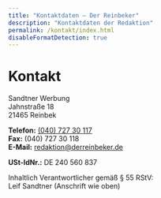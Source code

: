 ```yaml
---
title: "Kontaktdaten – Der Reinbeker"
description: "Kontaktdaten der Redaktion"
permalink: /kontakt/index.html
disableFormatDetection: true
---
```


<h1>Kontakt</h1>

Sandtner Werbung  
Jahnstraße 18  
21465 Reinbek

**Telefon:** [(040) 727 30 117](tel:+494072730117)  
**Fax:** (040) 727 30 118  
**E-Mail:** <redaktion@derreinbeker.de>

**USt-IdNr.:** DE 240 560 837


Inhaltlich Verantwortlicher gemäß § 55 RStV:  
Leif Sandtner (Anschrift wie oben)